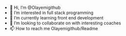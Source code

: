 - 👋 Hi, I’m @Olayemigithub
- 👀 I’m interested in full stack programming 
- 🌱 I’m currently learning front end development
- 💞️ I’m looking to collaborate on with interesting coaches
- 📫 How to reach me Olayemigithub/Readme

<!---
Olayemigithub/Olayemigithub is a ✨ special ✨ repository because its `README.md` (this file) appears on your GitHub profile.
You can click the Preview link to take a look at your changes.
--->
